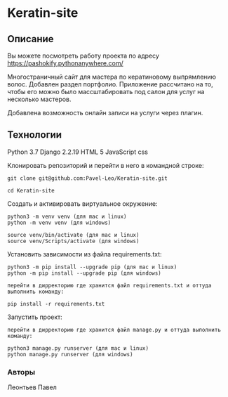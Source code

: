 # Keratin-site

## Описание
Вы можете посмотреть работу проекта по адресу https://pashokify.pythonanywhere.com/

Многостраничный сайт для мастера по кератиновому выпрямлению волос.
Добавлен раздел портфолио.
Приложение рассчитано на то, чтобы его можно было массштабировать под салон для услуг на несколько мастеров.

Добавлена возможность онлайн записи на услуги через плагин.

## Технологии
Python 3.7
Django 2.2.19
HTML 5
JavaScript
css

Клонировать репозиторий и перейти в него в командной строке:

```
git clone git@github.com:Pavel-Leo/Keratin-site.git
```

```
cd Keratin-site
```

Cоздать и активировать виртуальное окружение:

```
python3 -m venv venv (для mac и linux)
python -m venv venv (для windows)
```

```
source venv/bin/activate (для mac и linux)
source venv/Scripts/activate (для windows)
```

Установить зависимости из файла requirements.txt:

```
python3 -m pip install --upgrade pip (для mac и linux)
python -m pip install --upgrade pip (для windows)
```

```
перейти в дирректорию где хранится файл requirements.txt и оттуда выполнить команду:

pip install -r requirements.txt
```

Запустить проект:

```
перейти в дирректорию где хранится файл manage.py и оттуда выполнить команду:

python3 manage.py runserver (для mac и linux)
python manage.py runserver (для windows)
```
### Авторы
Леонтьев Павел
